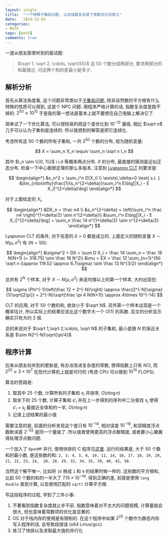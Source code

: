 ```yaml
---
layout: single
title:  "一个特殊子集和问题, 以及指数复杂度下常数优化的意义"
date:   2019-12-03
categories:
- Math
tags: [math]
comments: true
---
```

一道从朋友那里听到的面试题: 

> $\sqrt 1, \sqrt 2, \cdots, \sqrt{50}$ 这 50 个数分成两部分, 要求两部分的和最接近. 
> 问这两个和的差最小是多少. 

## 解析分析 ##

首先从算法角度看, 这个问题非常类似于[子集和问题](https://en.wikipedia.org/wiki/Subset_sum_problem), 除非自然数的平方根有什么特殊的性质可以用到, 这是个 NPC 问题. 
用程序严格计算的话, 指数复杂度是跑不掉的. $2^{50}\approx 10^{15}$ 
于是我的第一想法是基本上就不要想在自己电脑上解决它了. 

简单试了一下优化算法, 可以很轻易的把这个差优化到 $10^{-12}$ 量级, 相比 $\sqrt n$ 
几乎可以认为子集和是连续的. 所以我想到的解答是把它连续化. 

考虑所有这 50 个数的所有子集和, 一共 $2^{50}$ 个数的分布, 视为随机变量: 

$$
X = \sum_n X_n \equiv \sum_n \sqrt n l_n
$$

其中 $l_n \sim \\{0, 1\\}$ i.i.d 等概率两点分布. $X$ 的分布, 最直接的猜测是近似正态分布. 
检查一下中心极限定理的那么多版本, 注意到 [Lyapunov CLT](https://en.wikipedia.org/wiki/Central_limit_theorem#Lindeberg_CLT) 的要求是: 

$$
\begin{align*}
&s_n^2 = \sum_i^n D[X_i] \\
\exists\,\delta>0 \text{ s.t. }
&\lim_{n\to\infty}\frac{1}{s_n^{2+\delta}}\sum_i^n E\big[|X_i - E X_i|^{2+\delta}\big]
\end{align*}
$$

对于上面给定的 $X_i$, 

$$
\begin{align*}
&DX_n = \frac n4 \\
&s_n^{2+\delta} = \left(\sum_i^n \frac n4 \right)^{1+\delta/2} 
\sim n^{2+\delta}\\
&\sum_i^n E\big[|X_i - E X_i|^{2+\delta}\big] = 
\sum_n \frac 14 n^{1+\delta/2} \sim n^{2+\delta/2}
\end{align*}
$$

Lyapunov CLT 的条件, 对于任意的 $\delta > 0$ 都是成立的. 
上面定义的随机变量 $X\sim N(\mu, \sigma^2)$ 有 ($N=50$): 

$$
\begin{align*}
&\sigma^2 = DX = \sum D X_i = \frac 14 \sum_n = \frac 18 N(N+1) 
(= 318.75) \sim \frac 18 N^2\\
&\mu = EX = \frac 12 \sum_{n=1}^{N} \sqrt n 
(\approx 119.52 \approx 6.7\sigma) \sim \frac 13 N^{3/2} 
\end{align*}
$$

总共有 $2^{N}$ 个样本, 对于 $X\sim N(\mu, \sigma^2)$ 来说均值以上的第一个样本, 
大约出现在: 

$$
\sigma \Phi^{-1}\left(\frac 12 + 2^{-N}\right) 
\approx \frac{2^{-N}\sigma}{1/\sqrt{2\pi}}
= 2^{-N}\sqrt{\frac \pi 4 N(N+1)} \approx 4\times 10^{-14}
$$

CLT 的应用, 对于 50 个数的和, 收敛小于 $\sqrt N$. 另外第一个样本出现是一个概率估计, 
所以实际上的结果应该比这个数字大一个 $O(1)$ 的系数. 后文的分析显示确实只有大约 2 倍. 

总的来说对于 $\sqrt 1,\sqrt 2,\cdots, \sqrt N$ 的子集和, 
最小差随 $N$ 的渐近关系是 $\sim N2^{-N}\sqrt{\pi/4}$. 

## 程序计算 ##

后来从朋友处听到的更新是, 有办法改进复杂度的常数, 使得指数上只有 $N/2$, 
而 $2^{25}\approx 3\times 10^7$ 在现代计算机上就是可行的
(考虑 CPU 可以做到 $10^{10}$ FLOPS). 

算法的思路是: 

1. 取其中 25 个数, 计算所有的子集和 $s_i$ 并排序, $O(n\log n)$
2. 取余下的 25 个数, 计算子集和 $s'_i$ 并在上一步得到的序列中二分查找 $s_j$ 
   使得 $s'_i + s_j$ 最接近全体和的一半, $O(n\log n)$
3. 记录上述结果的最小值 

需要注意的是, 前面的分析发现这个差只有 $10^{-14}$, 相对误差 $10^{-16}$, 
和双精度浮点截断误差 $2^{-52}$ 是同一个量级了. 
所以或者使用更高的浮点数精度, 或者要小心翼翼得处理浮点数问题. 

一个加入了 `OpenMP` 并行, 使用快排的 C 程序见[这里](https://github.com/CareF/sumsqrt). 
运行的结果是, 大于 50 个数和的最小数, 是这些数的和: 
`2, 3, 4, 5, 6, 10, 11, 14, 16, 17, 18, 19, 20, 21, 22, 23, 24, 
26, 28, 29, 32, 34, 35, 39, 40, 42, 50`. 

当然这个解不唯一, 比如将 `16` 换成 `1` 和 `9` 的结果时候一样的. 
这些数的平方根和, 比起 50 个数的和的一半大了 $7.15\times 10^{-14}$. 
得到正确的差, 前提是使用 `long double` 类型计算, 以及使用匹配的 `sqrtl` 计算平方根. 

写这段程序的过程, 学到了三件小事: 
1. 不要看到指数复杂度就止步不前. 指数意味着对不太大的问题规模, 计算量就会很大, 
   但也意味着常数项的优化是显著的. 
2. OS 对于栈内存的使用是有限制的. 在这个程序中如果 $2^{25}$ 个数作为静态内存写入程序的话, 
   会导致段错误 (x64 Linux/gcc)
3. 练习了快排以及求取最大值的并行化